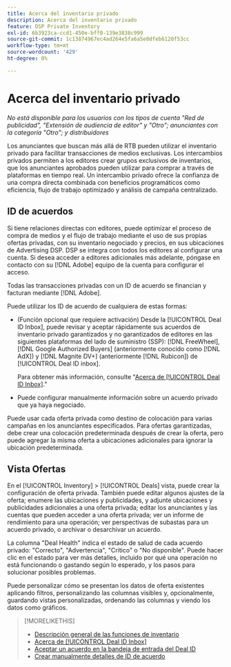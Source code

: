 ```yaml
---
title: Acerca del inventario privado
description: Acerca del inventario privado
feature: DSP Private Inventory
exl-id: 6b3923ca-ccd1-450e-bff0-139e3838c999
source-git-commit: 1c13874967ec4ad264e5fa6a5e0dfeb6120f53cc
workflow-type: tm+mt
source-wordcount: '429'
ht-degree: 0%

---
```


# Acerca del inventario privado

*No está disponible para los usuarios con los tipos de cuenta &quot;Red de publicidad&quot;, &quot;Extensión de audiencia de editor&quot; y &quot;Otro&quot;; anunciantes con la categoría &quot;Otro&quot;; y distribuidores*

Los anunciantes que buscan más allá de RTB pueden utilizar el inventario privado para facilitar transacciones de medios exclusivas. Los intercambios privados permiten a los editores crear grupos exclusivos de inventarios, que los anunciantes aprobados pueden utilizar para comprar a través de plataformas en tiempo real. Un intercambio privado ofrece la confianza de una compra directa combinada con beneficios programáticos como eficiencia, flujo de trabajo optimizado y análisis de campaña centralizado.

## ID de acuerdos

Si tiene relaciones directas con editores, puede optimizar el proceso de compra de medios y el flujo de trabajo mediante el uso de sus propias ofertas privadas, con su inventario negociado y precios, en sus ubicaciones de Advertising DSP. DSP se integra con todos los editores al configurar una cuenta. Si desea acceder a editores adicionales más adelante, póngase en contacto con su [!DNL Adobe] equipo de la cuenta para configurar el acceso. <!-- + sentence from Ramey? (no longer here) about how we certify the publishers -->

Todas las transacciones privadas con un ID de acuerdo se financian y facturan mediante [!DNL Adobe].

Puede utilizar los ID de acuerdo de cualquiera de estas formas:

* (Función opcional que requiere activación) Desde la [!UICONTROL Deal ID Inbox], puede revisar y aceptar rápidamente sus acuerdos de inventario privado garantizados y no garantizados de editores en las siguientes plataformas del lado de suministro (SSP): [!DNL FreeWheel], [!DNL Google Authorized Buyers] (anteriormente conocido como [!DNL AdX]) y [!DNL Magnite DV+] (anteriormente [!DNL Rubicon]) de [!UICONTROL Deal ID inbox].

   Para obtener más información, consulte &quot;[Acerca de [!UICONTROL Deal ID Inbox]](deal-id-inbox-about.md).&quot;

* Puede configurar manualmente información sobre un acuerdo privado que ya haya negociado.

Puede usar cada oferta privada como destino de colocación para varias campañas en los anunciantes especificados. Para ofertas garantizadas, debe crear una colocación predeterminada después de crear la oferta, pero puede agregar la misma oferta a ubicaciones adicionales para ignorar la ubicación predeterminada.

## Vista Ofertas

En el [!UICONTROL Inventory] > [!UICONTROL Deals] vista, puede crear la configuración de oferta privada. También puede editar algunos ajustes de la oferta; enumere las ubicaciones y publicidades, y adjunte ubicaciones y publicidades adicionales a una oferta privada; editar los anunciantes y las cuentas que pueden acceder a una oferta privada; ver un informe de rendimiento para una operación; ver perspectivas de subastas para un acuerdo privado, o archivar o desarchivar un acuerdo.<!-- ; or edit the attribute tags for a deal -->

La columna &quot;Deal Health&quot; indica el estado de salud de cada acuerdo privado: &quot;Correcto&quot;, &quot;Advertencia&quot;, &quot;Crítico&quot; o &quot;No disponible&quot;. Puede hacer clic en el estado para ver más detalles, incluido por qué una operación no está funcionando o gastando según lo esperado, y los pasos para solucionar posibles problemas.

Puede personalizar cómo se presentan los datos de oferta existentes aplicando filtros, personalizando las columnas visibles y, opcionalmente, guardando vistas personalizadas, ordenando las columnas y viendo los datos como gráficos.

>[!MORELIKETHIS]
>
>* [Descripción general de las funciones de inventario](/help/dsp/inventory/inventory-overview.md)
>* [Acerca de [!UICONTROL Deal ID Inbox]](/help/dsp/inventory/deal-id-inbox-about.md)
>* [Aceptar un acuerdo en la bandeja de entrada del Deal ID](deal-id-inbox-accept.md)
>* [Crear manualmente detalles de ID de acuerdo](deal-id-create.md)

